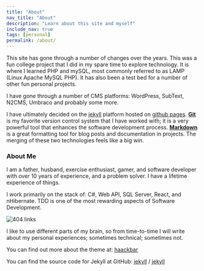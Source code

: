 ```yaml
---
title: "About"
nav_title: "About"
description: "Learn about this site and myself"
include_nav: true
tags: [personal]
permalink: /about/
---
```


This site has gone through a number of changes over the years.  This was a fun college project that I did in my spare time to explore technology.  It is where I learned PHP and mySQL, most commonly referred to as LAMP (Linux Apache MySQL PHP).  It has also been a test bed for a number of other fun personal projects.  

I have gone through a number of CMS platforms: WordPress, SubText, N2CMS, Umbraco and probably some more.

I have ultimately decided on the [jekyll][jekyll-organization] platform hosted on [github pages][github-pages].  **[Git]** is my favorite version control system that I have worked with; it is a very powerful tool that enhances the software development process.  **[Markdown]** is a great formatting tool for blog posts and documentation in projects.  The merging of these two technologies feels like a big win.

### About Me

I am a father, husband, exercise enthusiast, gamer, and software developer with over 10 years of experience, and a problem solver. I have a lifetime experience of things.

I work primarily on the stack of: C#, Web API, SQL Server, React, and nHibernate.  TDD is one of the most rewarding aspects of Software Development.

![404 links](https://github.com/bergerb/bergerb.github.io/workflows/404%20links/badge.svg)

I like to use different parts of my brain, so from time-to-time I will write about my personal experiences; sometimes technical; sometimes not.

You can find out more about the theme at:
[haackbar](https://github.com/haacked/haackbar)

You can find the source code for Jekyll at GitHub:
[jekyll][jekyll-organization] /
[jekyll](https://github.com/jekyll/jekyll)

[jekyll-organization]: https://github.com/jekyll
[github-pages]: https://pages.github.com/
[git]: https://git-scm.com/
[markdown]: https://daringfireball.net/projects/markdown/
